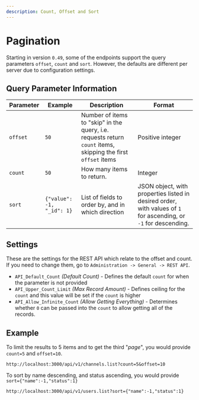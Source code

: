 ```yaml
---
description: Count, Offset and Sort
---
```


# Pagination

Starting in version `0.49`, some of the endpoints support the query parameters `offset`, `count` and `sort`. However, the defaults are different per server due to configuration settings.

## Query Parameter Information

| Parameter | Example                   | Description                                                                                                   | Format                                                                                                          |
| --------- | ------------------------- | ------------------------------------------------------------------------------------------------------------- | --------------------------------------------------------------------------------------------------------------- |
| `offset`  | `50`                      | Number of items to "skip" in the query, i.e. requests return `count` items, skipping the first `offset` items | Positive integer                                                                                                |
| `count`   | `50`                      | How many items to return.                                                                                     | Integer                                                                                                         |
| `sort`    | `{"value": -1, "_id": 1}` | List of fields to order by, and in which direction                                                            | JSON object, with properties listed in desired order, with values of `1` for ascending, or `-1` for descending. |

## Settings

These are the settings for the REST API which relate to the offset and count. If you need to change them, go to `Administration -> General -> REST API`.

* `API_Default_Count` _(Default Count)_ - Defines the default `count` for when the parameter is not provided
* `API_Upper_Count_Limit` _(Max Record Amount)_ - Defines ceiling for the `count` and this value will be set if the `count` is higher
* `API_Allow_Infinite_Count` _(Allow Getting Everything)_ - Determines whether `0` can be passed into the `count` to allow getting all of the records.

## Example

To limit the results to 5 items and to get the third "_page_", you would provide `count=5` and `offset=10`.

`http://localhost:3000/api/v1/channels.list?count=5&offset=10`

To sort by name descending, and status ascending, you would provide `sort={"name":-1,"status":1}`

`http://localhost:3000/api/v1/users.list?sort={"name":-1,"status":1}`
